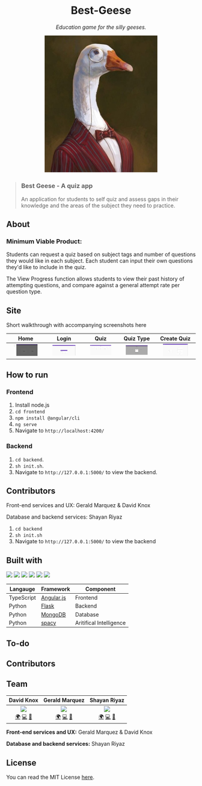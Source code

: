 # <div align="center">Best-Geese</div>
*<div align="center">Education game for the silly geeses.</div>*

<p align="center">
  <img src="https://raw.githubusercontent.com/MLH-Fellowship/Best-Geese/main/assets/Dr-Goose.png" width="300">
  </p>

> ### Best Geese - A quiz app
> An application for students to self quiz and assess gaps in their knowledge and the areas of the subject they need to practice.


## About

### Minimum Viable Product:

Students can request a quiz based on subject tags and number of questions they would like in each subject. Each student can input their own questions they'd like to include in the quiz.

The View Progress function allows students to view their past history of attempting questions, and compare against a general attempt rate per question type.

## Site

Short walkthrough with accompanying screenshots here


Home|Login|Quiz|Quiz Type | Create Quiz |
|:-:|:---:|:--:|:--------:|:-----------:|
| <img src="assets/Home.png" title="Home " width="70%"> | <img src="assets/Login.png" title="Login" width="70%"> | <img src="assets/Quiz.png" title="Quiz" width="70%"> | <img src="assets/Type-of-Quiz.png" title="TypeQuiz" width="70%"> |<img src="assets/Generate-Questions.png" title="GenQuez" width="70%">

## How to run

### Frontend
1. Install node.js
2. `cd frontend`
3. `npm install @angular/cli`
4. `ng serve`
5. Navigate to `http://localhost:4200/`

### Backend
1. `cd backend`.
2. `sh init.sh`.
3. Navigate to `http://127.0.0.1:5000/` to view the backend.

## Contributors

Front-end services and UX: Gerald Marquez & David Knox

Database and backend services: Shayan Riyaz



1. `cd backend`
2. `sh init.sh`
3. Navigate to `http://127.0.0.1:5000/` to view the backend


## Built with 

<img src="https://img.shields.io/badge/typescript%20-%23323330.svg?&style=for-the-badge&logo=typescript&logoColor=blue"/> 
<img src="https://img.shields.io/badge/python%20-%2314354C.svg?&style=for-the-badge&logo=python&logoColor=white"/> 
<img src="https://img.shields.io/badge/flask%20-%23000.svg?&style=for-the-badge&logo=flask&logoColor=white"/> 
<img src="https://img.shields.io/badge/angular%20-%23121011.svg?&style=for-the-badge&logo=angular&logoColor=red"/>
<img src ="https://img.shields.io/badge/MongoDB-%2307405e.svg?&style=for-the-badge&logo=mongodb&logoColor=green"/>
<img src ="https://img.shields.io/badge/spaCy-%2307405e.svg?&style=for-the-badge&logo=spaCy&logoColor=blue"/>

|Langauge | Framework | Component|
|-|-|-|
|TypeScript|[Angular.js](https://angularjs.org/) | Frontend|
|Python|[Flask](https://flask.palletsprojects.com/en/1.1.x/) |Backend |
|Python|[MongoDB](https://www.mongodb.com/python) | Database|
|Python|[spacy](https://spacy.io/)| Aritifical Intelligence|



## To-do

## Contributors

## Team
| David Knox | Gerald Marquez | Shayan Riyaz |
| :----: | :---: | :---: |
| [<img src="https://avatars1.githubusercontent.com/u/45473671?s=400&u=3f52530aa5a6d7225776a595e54a9f9dab7f12b8&v=4" width="100px;"/>]()<br />[🌍](https://davidaknox.com/) [💻](https://github.com/knoxd8256) [🤝](https://linkedin.com/in/david-knox-developer) | [<img src="https://avatars2.githubusercontent.com/u/53912864?s=460&u=7aab564bb30b931d4b2b5438beb370a8e09ecda2&v=4" width="100px;"/>]()<br />[🌍](https://www.linkedin.com/in/gerald-marquez/) [💻](https://github.com/gprmarquez) [🤝](gprmarquez.github.io) | [<img src="https://avatars1.githubusercontent.com/u/28723598?s=460&u=9444300dccf4ead144b03c7710f0ff4c149e05f8&v=4" width="100px;"/>]()<br />[🌍](https://shayanriyaz.github.io) [💻](https://github.com/ShayanRiyaz) [🤝](https://www.linkedin.com/in/shayan-riyaz/)|


**Front-end services and UX:** Gerald Marquez & David Knox

**Database and backend services:** Shayan Riyaz




## License
You can read the MIT License [here](https://github.com/MLH-Fellowship/Best-Geese/blob/main/LICENSE).